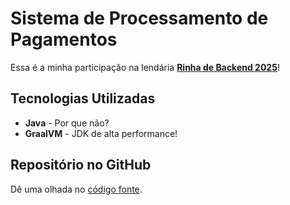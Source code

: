 # Sistema de Processamento de Pagamentos 

Essa é a minha participação na lendária [**Rinha de Backend 2025**](https://github.com/zanfranceschi/rinha-de-backend-2025)! 

## Tecnologias Utilizadas

* **Java** - Por que não?
* **GraalVM**  - JDK de alta performance!

## Repositório no GitHub

Dê uma olhada no [código fonte](https://github.com/rst77/rinha-2025).
